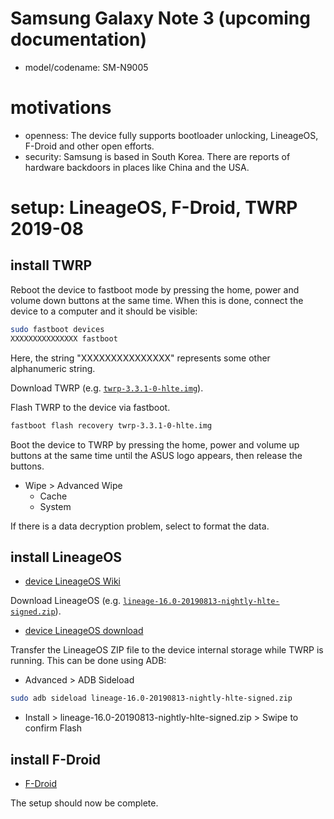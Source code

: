 # Samsung Galaxy Note 3 (upcoming documentation)

- model/codename: SM-N9005

# motivations

- openness: The device fully supports bootloader unlocking, LineageOS, F-Droid and other open efforts.
- security: Samsung is based in South Korea. There are reports of hardware backdoors in places like China and the USA.

# setup: LineageOS, F-Droid, TWRP 2019-08

## install TWRP

Reboot the device to fastboot mode by pressing the home, power and volume down buttons at the same time. When this is done, connect the device to a computer and it should be visible:

```Bash
sudo fastboot devices
XXXXXXXXXXXXXXX	fastboot
```

Here, the string "XXXXXXXXXXXXXXX" represents some other alphanumeric string.

Download TWRP (e.g. [`twrp-3.3.1-0-hlte.img`](https://eu.dl.twrp.me/hlte/twrp-3.3.1-0-hlte.img)).

Flash TWRP to the device via fastboot.

```Bash
fastboot flash recovery twrp-3.3.1-0-hlte.img
```

Boot the device to TWRP by pressing the home, power and volume up buttons at the same time until the ASUS logo appears, then release the buttons.
- Wipe > Advanced Wipe
    - Cache
    - System

If there is a data decryption problem, select to format the data.

## install LineageOS

- [device LineageOS Wiki](https://wiki.lineageos.org/devices/hlte)

Download LineageOS (e.g. [`lineage-16.0-20190813-nightly-hlte-signed.zip`](https://mirrorbits.lineageos.org/full/hlte/20190813/lineage-16.0-20190813-nightly-hlte-signed.zip)).

- [device LineageOS download](https://download.lineageos.org/hlte)

Transfer the LineageOS ZIP file to the device internal storage while TWRP is running. This can be done using ADB:

- Advanced > ADB Sideload

```Bash
sudo adb sideload lineage-16.0-20190813-nightly-hlte-signed.zip
```

- Install > lineage-16.0-20190813-nightly-hlte-signed.zip > Swipe to confirm Flash

## install F-Droid

- [F-Droid](https://f-droid.org)

The setup should now be complete.

